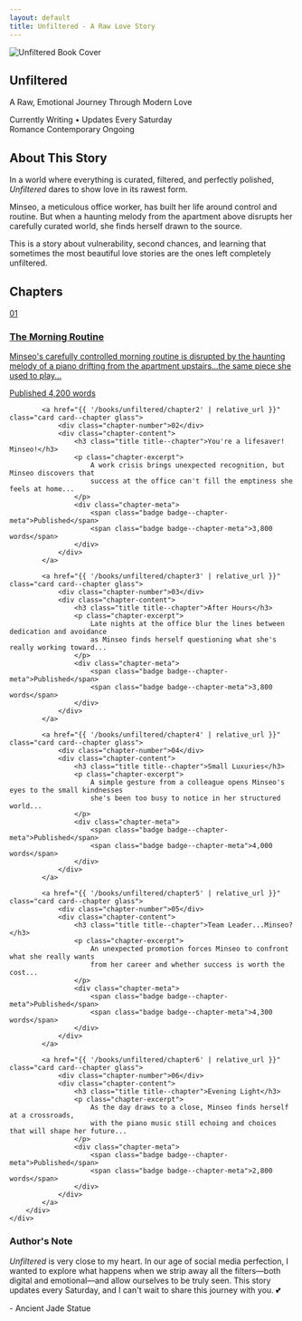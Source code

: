 ```yaml
---
layout: default
title: Unfiltered - A Raw Love Story
---
```


<section class="book-hero">
    <div class="book-hero-content">
        <div class="grid grid--hero">
            <img src="{{ '/assets/unfiltered.jpeg' | relative_url }}" alt="Unfiltered Book Cover" class="img-cover">
            <div class="book-details">
                <h1 class="title title--book-hero">Unfiltered</h1>
                <p class="subtitle subtitle--book">A Raw, Emotional Journey Through Modern Love</p>
                <div class="book-meta">
                    <div class="badge badge--status badge--status-large">
                        Currently Writing • Updates Every Saturday
                    </div>
                    <div class="book-stats">
                        <span class="badge badge--stat">Romance</span>
                        <span class="badge badge--stat">Contemporary</span>
                        <span class="badge badge--stat">Ongoing</span>
                    </div>
                </div>
            </div>
        </div>
    </div>
</section>

<section class="section">
    <div class="container">
        <h2 class="title title--section">About This Story</h2>
        <div class="description-content">
            <p>
                In a world where everything is curated, filtered, and perfectly polished, 
                <em>Unfiltered</em> dares to show love in its rawest form.
            </p>
            <p>
                Minseo, a meticulous office worker, has built her life around control and routine. 
                But when a haunting melody from the apartment above disrupts her carefully curated world, 
                she finds herself drawn to the source.
            </p>
            <p>
                This is a story about vulnerability, second chances, and learning that 
                sometimes the most beautiful love stories are the ones left completely 
                unfiltered.
            </p>
        </div>
    </div>
</section>

<section class="section">
    <div class="container">
        <h2 class="title title--section">Chapters</h2>
        <div class="grid grid--chapters">
            <a href="{{ '/books/unfiltered/chapter1' | relative_url }}" class="card card--chapter glass">
                <div class="chapter-number">01</div>
                <div class="chapter-content">
                    <h3 class="title title--chapter">The Morning Routine</h3>
                    <p class="chapter-excerpt">
                        Minseo's carefully controlled morning routine is disrupted by the haunting melody 
                        of a piano drifting from the apartment upstairs...the same piece she used to play...
                    </p>
                    <div class="chapter-meta">
                        <span class="badge badge--chapter-meta">Published</span>
                        <span class="badge badge--chapter-meta">4,200 words</span>
                    </div>
                </div>
            </a>

            <a href="{{ '/books/unfiltered/chapter2' | relative_url }}" class="card card--chapter glass">
                <div class="chapter-number">02</div>
                <div class="chapter-content">
                    <h3 class="title title--chapter">You're a lifesaver! Minseo!</h3>
                    <p class="chapter-excerpt">
                        A work crisis brings unexpected recognition, but Minseo discovers that 
                        success at the office can't fill the emptiness she feels at home...
                    </p>
                    <div class="chapter-meta">
                        <span class="badge badge--chapter-meta">Published</span>
                        <span class="badge badge--chapter-meta">3,800 words</span>
                    </div>
                </div>
            </a>

            <a href="{{ '/books/unfiltered/chapter3' | relative_url }}" class="card card--chapter glass">
                <div class="chapter-number">03</div>
                <div class="chapter-content">
                    <h3 class="title title--chapter">After Hours</h3>
                    <p class="chapter-excerpt">
                        Late nights at the office blur the lines between dedication and avoidance 
                        as Minseo finds herself questioning what she's really working toward...
                    </p>
                    <div class="chapter-meta">
                        <span class="badge badge--chapter-meta">Published</span>
                        <span class="badge badge--chapter-meta">3,800 words</span>
                    </div>
                </div>
            </a>

            <a href="{{ '/books/unfiltered/chapter4' | relative_url }}" class="card card--chapter glass">
                <div class="chapter-number">04</div>
                <div class="chapter-content">
                    <h3 class="title title--chapter">Small Luxuries</h3>
                    <p class="chapter-excerpt">
                        A simple gesture from a colleague opens Minseo's eyes to the small kindnesses 
                        she's been too busy to notice in her structured world...
                    </p>
                    <div class="chapter-meta">
                        <span class="badge badge--chapter-meta">Published</span>
                        <span class="badge badge--chapter-meta">4,000 words</span>
                    </div>
                </div>
            </a>

            <a href="{{ '/books/unfiltered/chapter5' | relative_url }}" class="card card--chapter glass">
                <div class="chapter-number">05</div>
                <div class="chapter-content">
                    <h3 class="title title--chapter">Team Leader...Minseo?</h3>
                    <p class="chapter-excerpt">
                        An unexpected promotion forces Minseo to confront what she really wants 
                        from her career and whether success is worth the cost...
                    </p>
                    <div class="chapter-meta">
                        <span class="badge badge--chapter-meta">Published</span>
                        <span class="badge badge--chapter-meta">4,300 words</span>
                    </div>
                </div>
            </a>

            <a href="{{ '/books/unfiltered/chapter6' | relative_url }}" class="card card--chapter glass">
                <div class="chapter-number">06</div>
                <div class="chapter-content">
                    <h3 class="title title--chapter">Evening Light</h3>
                    <p class="chapter-excerpt">
                        As the day draws to a close, Minseo finds herself at a crossroads, 
                        with the piano music still echoing and choices that will shape her future...
                    </p>
                    <div class="chapter-meta">
                        <span class="badge badge--chapter-meta">Published</span>
                        <span class="badge badge--chapter-meta">2,800 words</span>
                    </div>
                </div>
            </a>
        </div>
    </div>
</section>

<section class="author-note-section">
    <div class="container">
        <div class="author-note">
            <h3 class="section-title">Author's Note</h3>
            <p>
                <em>Unfiltered</em> is very close to my heart. In our age of social media perfection, 
                I wanted to explore what happens when we strip away all the filters—both digital and 
                emotional—and allow ourselves to be truly seen. This story updates every Saturday, 
                and I can't wait to share this journey with you. 💕
            </p>
            <p class="signature">- Ancient Jade Statue</p>
        </div>
    </div>
</section>
